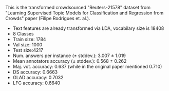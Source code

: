 This is the transformed crowdsourced "Reuters-21578" dataset from "Learning Supervised Topic Models for Classification and Regression from Crowds" paper (Filipe Rodrigues et. al.).

- Text features are already transformed via LDA, vocabilary size is 18408
- 8 Classes
- Train size: 1784
- Val size: 1000
- Test size:4217
- Num. answers per instance (± stddev.): 3.007 ± 1.019
- Mean annotators accuracy (± stddev.): 0.568 ± 0.262
- Maj. vot. accuracy: 0.637 (while in the original paper mentioned 0.710)
- DS accuracy: 0.6663
- GLAD accuracy: 0.7032
- LFC accuracy: 0.6640
